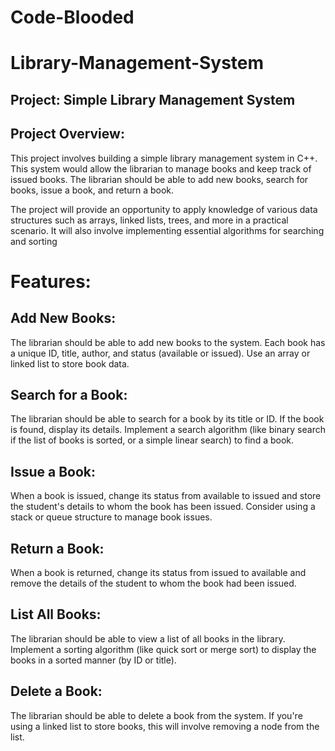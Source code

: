 # Code-Blooded
# Library-Management-System

## Project: Simple Library Management System

## Project Overview:
This project involves building a simple library management system in C++. This system would allow the librarian to manage books and keep track of issued books. The librarian should be able to add new books, search for books, issue a book, and return a book.

The project will provide an opportunity to apply knowledge of various data structures such as arrays, linked lists, trees, and more in a practical scenario. It will also involve implementing essential algorithms for searching and sorting

# Features:

## Add New Books:
The librarian should be able to add new books to the system. Each book has a unique ID, title, author, and status (available or issued).
Use an array or linked list to store book data.

## Search for a Book:
The librarian should be able to search for a book by its title or ID. If the book is found, display its details.
Implement a search algorithm (like binary search if the list of books is sorted, or a simple linear search) to find a book.

## Issue a Book:
When a book is issued, change its status from available to issued and store the student's details to whom the book has been issued.
Consider using a stack or queue structure to manage book issues.

## Return a Book:
When a book is returned, change its status from issued to available and remove the details of the student to whom the book had been issued.

## List All Books:
The librarian should be able to view a list of all books in the library.
Implement a sorting algorithm (like quick sort or merge sort) to display the books in a sorted manner (by ID or title).

## Delete a Book:
The librarian should be able to delete a book from the system.
If you're using a linked list to store books, this will involve removing a node from the list.

